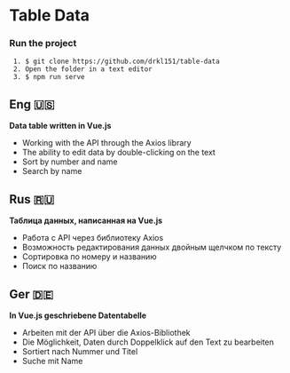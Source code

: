 # Table Data
### Run the project
 ` 1. $ git clone https://github.com/drkl151/table-data` <br>
 ` 2. Open the folder in a text editor`<br>
 ` 3. $ npm run serve`

## Eng :us:

**Data table written in Vue.js**

- Working with the API through the Axios library
- The ability to edit data by double-clicking on the text
- Sort by number and name
- Search by name

## Rus :ru:

**Таблица данных, написанная на Vue.js**

- Работа с API через библиотеку Axios
- Возможность редактирования данных двойным щелчком по тексту
- Сортировка по номеру и названию
- Поиск по названию

## Ger :de:

**In Vue.js geschriebene Datentabelle**

- Arbeiten mit der API über die Axios-Bibliothek
- Die Möglichkeit, Daten durch Doppelklick auf den Text zu bearbeiten
- Sortiert nach Nummer und Titel
- Suche mit Name
